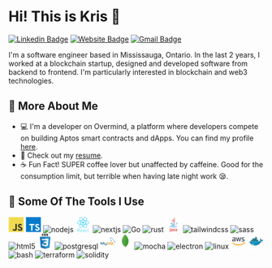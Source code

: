 <h1> Hi! This is Kris 👋</h1>

[![Linkedin Badge](https://img.shields.io/badge/-krissolui-blue?style=flat&logo=Linkedin&logoColor=white&link=https://www.linkedin.com/in/jlim/)](https://www.linkedin.com/in/krissolui/)
[![Website Badge](https://img.shields.io/badge/-krissolui.com-9e42f5?style=flat&logo=Google-Chrome&logoColor=white&link=https://krissolui.com)](https://krissolui.com)
[![Gmail Badge](https://img.shields.io/badge/-krissolui-c14438?style=flat&logo=Gmail&logoColor=white&link=mailto:krissolui@gmail.com)](mailto:krissolui@gmail.com)

<p>
I'm a software engineer based in Mississauga, Ontario. In the last 2 years, I worked at a blockchain startup, designed and developed software from backend to frontend. I'm particularly interested in blockchain and web3 technologies.
</P>

<h2>🚀 More About Me</h2>
<ul>
<li>💻 I'm a developer on Overmind, a platform where developers compete on building Aptos smart contracts and dApps. You can find my profile <a href="https://overmind.xyz/@krissolui">here</a>.</li>
<li>📝 Check out my <a href="https://drive.google.com/file/d/1K2o2R-xieqMaYimY-96uWK7D-t7Vcd-q/view?usp=drive_link">resume</a>.</li>
<li>☕ Fun Fact! SUPER coffee lover but unaffected by caffeine. Good for the consumption limit, but terrible when having late night work 😪.</li>

</ul>

<h2>🔨 Some Of The Tools I Use</h2>
<p align="left">
<img src="https://raw.githubusercontent.com/devicons/devicon/master/icons/javascript/javascript-original.svg" alt="javascript" width="30" height="30" />
<img src="https://raw.githubusercontent.com/devicons/devicon/master/icons/typescript/typescript-original.svg" alt="typescript" width="30" height="30" />
<img src="https://cdn.jsdelivr.net/gh/devicons/devicon/icons/nodejs/nodejs-plain-wordmark.svg" alt="nodejs" width="30" height="30" />
<img src="https://raw.githubusercontent.com/devicons/devicon/master/icons/react/react-original-wordmark.svg" alt="react" width="30" height="30" />
<img src="https://cdn.jsdelivr.net/gh/devicons/devicon/icons/nextjs/nextjs-original.svg" alt="nextjs" width="30" height="30" />
<img src="https://cdn.jsdelivr.net/gh/devicons/devicon/icons/go/go-original.svg" alt="Go" width="30" height="30" />
<img src="https://cdn.jsdelivr.net/gh/devicons/devicon/icons/rust/rust-plain.svg" alt="rust" width="30" height="30" />
<img src="https://raw.githubusercontent.com/devicons/devicon/master/icons/java/java-original-wordmark.svg" alt="java" width="30" height="30" />
<img src="https://cdn.jsdelivr.net/gh/devicons/devicon/icons/tailwindcss/tailwindcss-original-wordmark.svg" alt="tailwindcss" width="30" height="30" />
<img src="https://cdn.jsdelivr.net/gh/devicons/devicon/icons/sass/sass-original.svg" alt="sass" width="30" height="30" />
<img src="https://cdn.jsdelivr.net/gh/devicons/devicon/icons/html5/html5-original.svg" alt="html5" width="30" height="30" />
<img src="https://raw.githubusercontent.com/devicons/devicon/master/icons/css3/css3-original-wordmark.svg" alt="css3" width="30" height="30" />
<img src="https://cdn.jsdelivr.net/gh/devicons/devicon/icons/postgresql/postgresql-original.svg" alt="postgresql" width="30" height="30" />
<img src="https://raw.githubusercontent.com/devicons/devicon/master/icons/mysql/mysql-original-wordmark.svg" alt="mysql" width="30" height="30" />
<img src="https://raw.githubusercontent.com/devicons/devicon/master/icons/mongodb/mongodb-original.svg" alt="mongodb" width="30" height="30" />
<img src="https://cdn.jsdelivr.net/gh/devicons/devicon/icons/mocha/mocha-plain.svg"  alt="mocha" width="30" height="30" />
<img src="https://cdn.jsdelivr.net/gh/devicons/devicon/icons/electron/electron-original.svg" alt="electron" width="30" height="30" />
<img src="https://cdn.jsdelivr.net/gh/devicons/devicon/icons/linux/linux-original.svg" alt="linux" width="30" height="30" />
<img src="https://raw.githubusercontent.com/github/explore/80688e429a7d4ef2fca1e82350fe8e3517d3494d/topics/aws/aws.png" alt="aws" width="30" height="30" />
<img src="https://raw.githubusercontent.com/devicons/devicon/master/icons/docker/docker-original.svg" alt="Docker" width="30" height="30" />
<img src="https://cdn.jsdelivr.net/gh/devicons/devicon/icons/bash/bash-original.svg" alt="bash" width="30" height="30" />
<img src="https://cdn.jsdelivr.net/gh/devicons/devicon/icons/terraform/terraform-original.svg" alt="terraform" width="30" height="30" />
<img src="https://cdn.jsdelivr.net/gh/devicons/devicon/icons/solidity/solidity-original.svg" alt="solidity" width="30" height="30" />
</p>

<!--
**krissolui/krissolui** is a ✨ _special_ ✨ repository because its `README.md` (this file) appears on your GitHub profile.

Here are some ideas to get you started:

- 🔭 I’m currently working on ...
- 🌱 I’m currently learning ...
- 👯 I’m looking to collaborate on ...
- 🤔 I’m looking for help with ...
- 💬 Ask me about ...
- 📫 How to reach me: ...
- 😄 Pronouns: ...
- ⚡ Fun fact: ...
-->
